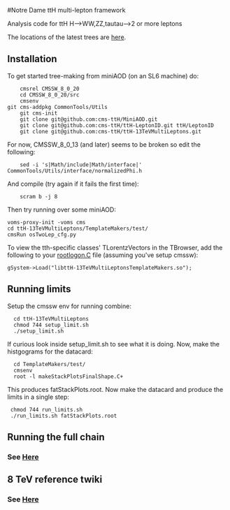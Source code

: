 #Notre Dame ttH multi-lepton framework

Analysis code for ttH H-->WW,ZZ,tautau-->2 or more leptons

The locations of the latest trees are [here](https://twiki.cern.ch/twiki/bin/view/CMS/NotreDameTrees).

## Installation

To get started tree-making from miniAOD (on an SL6 machine) do:        
        
        cmsrel CMSSW_8_0_20
        cd CMSSW_8_0_20/src
        cmsenv        
	git cms-addpkg CommonTools/Utils
        git cms-init
        git clone git@github.com:cms-ttH/MiniAOD.git
        git clone git@github.com:cms-ttH/ttH-LeptonID.git ttH/LeptonID
        git clone git@github.com:cms-ttH/ttH-13TeVMultiLeptons.git

For now, CMSSW_8_0_13 (and later) seems to be broken so edit the following:

    	sed -i 's|Math/include|Math/interface|' CommonTools/Utils/interface/normalizedPhi.h

And compile (try again if it fails the first time):

        scram b -j 8

Then try running over some miniAOD:

	voms-proxy-init -voms cms
	cd ttH-13TeVMultiLeptons/TemplateMakers/test/
	cmsRun osTwoLep_cfg.py

To view the tth-specific classes' TLorentzVectors in the TBrowser, add the following to your [rootlogon.C](https://github.com/cms-ttH/ttH-13TeVMultiLeptons/blob/master/doc/rootlogon.C) file (assuming you've setup cmssw):
   	
	gSystem->Load("libttH-13TeVMultiLeptonsTemplateMakers.so");

## Running limits

Setup the cmssw env for running combine:
      
      cd ttH-13TeVMultiLeptons
      chmod 744 setup_limit.sh
      ./setup_limit.sh
      
If curious look inside setup_limit.sh to see what it is doing. Now, make the histgograms for the datacard:
   	   
      cd TemplateMakers/test/
      cmsenv
      root -l makeStackPlotsFinalShape.C+

This produces fatStackPlots.root. Now make the datacard and produce the limits in a single step:

     chmod 744 run_limits.sh
     ./run_limits.sh fatStackPlots.root

## Running the full chain

### See [Here](https://github.com/cms-ttH/ttH-13TeVMultiLeptons/blob/master/doc/GENERAL.md)

## 8 TeV reference twiki

### See [Here](https://twiki.cern.ch/twiki/bin/view/CMSPublic/NovaDilWorkflow) 